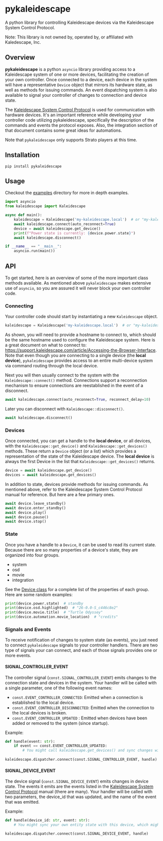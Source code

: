 # pykaleidescape

A python library for controlling Kaleidescape devices via the Kaleidescape System Control Protocol.

Note: This library is not owned by, operated by, or affiliated with Kaledescape, Inc. 

## Overview

**pykaleidescape** is a python `asyncio` library providing access to a Kaleidescape system of one or more devices,
facilitating the creation of your own controller. Once connected to a device, each device in the system will have a
representative `Device` object that mirrors its hardware state, as well as methods for issuing commands. An event
dispatching system is also available to signal your controller of changes to connection and device state.

The
[Kaleidescape System Control Protocol](https://www.kaleidescape.com/wp-content/uploads/Kaleidescape-System-Control-Protocol-Reference-Manual.pdf)
is used for communication with hardware devices. It's an important reference while developing your controller code
utilizing pykaleidescape, specifically the description of the commands and events the protocol exposes. Also, the 
integration section of that document contains some great ideas for automations.

Note that `pykaleidescape` only supports Strato players at this time. 

## Installation

```
pip install pykaleidescape
```

## Usage

Checkout the [examples](examples) directory for more in depth examples.

```python
import asyncio
from kaleidescape import Kaleidescape

async def main():
    kaleidescape = Kaleidescape('my-kaleidescape.local')  # or "my-kaleidescape" on Windows
    await kaleidescape.connect(auto_reconnect=True)
    device = await kaleidescape.get_device()
    print(f"Power state is currently: {device.power.state}")
    await kaleidescape.disconnect()

if __name__ == "__main__":
    asyncio.run(main())
```

## API

To get started, here is an overview of some of the more important class methods available. As mentioned above
`pykaleidescape` makes extensive use of `asyncio`, so you are assured it will never block your own controller code.

### Connecting

Your controller code should start by instantiating a new `Kaleidescape` object.

```python
kaleidescape = Kaleidescape('my-kaleidescape.local')  # or "my-kaleidescape" on Windows
```

As shown, you will need to provide a hostname to connect to, which should be the same hostname used to configure the
Kaleidescape system. Here is a great document on what to connect to:
https://support.kaleidescape.com/article/Accessing-the-Browser-Interface. Note that even though you are connecting to a
single device (the **local device**), `pykaleidescape` provides access to an entire multi-device system via command
routing through the local device.

Next you will then usually connect to the system with the `Kaleidescape::connect()` method. Connections support a
reconnection mechanism to ensure connections are reestablished in the event of a disconnect.

```python
await kaleidescape.connect(auto_reconnect=True, reconnect_delay=10)
```

Later you can disconnect with `Kaleidescape::disconnect()`.

```python
await kaleidescape.disconnect()
```

### Devices

Once connected, you can get a handle to the **local device**, or all devices, with the `Kaleidescape::get_device()`
and `Kaleidescape::get_devices()` methods. These return a `Device` object (or a list) which provides a representation
of the state of the Kaleidescape device. The **local device** is always the first Device in the list that
`Kaleidescape::get_devices()` returns.

```python
device = await kaleidescape.get_device()
devices = await kaleidescape.get_devices()
```

In addition to state, devices provide methods for issuing commands. As mentioned above, refer to the Kaleidescape
System Control Protocol manual for reference. But here are a few primary ones.

```python
await device.leave_standby()
await device.enter_standby()
await device.play()
await device.pause()
await device.stop()
```

### State

Once you have a handle to a `Device`, it can be used to read its current state. Because there are so many properties
of a device's state, they are organized into four groups. 

* system
* osd
* movie
* integration

See the [Device class](kaleidescape/device.py) for a complete
list of the properties of each group. Here are some random examples:

```python
print(device.power.state)  # standby
print(device.osd.highlighted)  # "26-0.0-S_c446c8e2"
print(device.movie.title)  # "Turtle Odyssey"
print(device.automation.movie_location)  # "credits"
```

### Signals and Events

To receive notification of changes to system state (as events), you just need to connect `pykaleidescape` signals to
your controller handlers. There are two type of signals your can connect, and each of those signals provides one or
more events.

#### SIGNAL_CONTROLLER_EVENT

The controller signal (`const.SIGNAL_CONTROLLER_EVENT`) emits changes to the connection state and devices in the system.
Your handler will be called with a single parameter, one of the following event names:

* `const.EVENT_CONTROLLER_CONNECTED`: Emitted when a connection is established to the local device.
* `const.EVENT_CONTROLLER_DISCONNECTED`: Emitted when the connection to the local devices is broken.
* `const.EVENT_CONTROLLER_UPDATED` : Emitted when devices have been added or removed to the system (since startup).

Example:

```python
def handle(event: str):
    if event == const.EVENT_CONTROLLER_UPDATED:
        # You might call kaleidescape.get_devices() and sync changes with your own state
    
kaleidescape.dispatcher.connect(const.SIGNAL_CONTROLLER_EVENT, handle)
```

#### SIGNAL_DEVICE_EVENT

The device signal (`const.SIGNAL_DEVICE_EVENT`) emits changes in device state. The events it emits are the events
listed in the
[Kaleidescape System Control Protocol](https://www.kaleidescape.com/wp-content/uploads/Kaleidescape-System-Control-Protocol-Reference-Manual.pdf)
manual (there are many). Your handler will be called with two parameters, the device_id that was updated, and the name
of the event that was emitted.

Example:
 
```python
def handle(device_id: str, event: str):
    # You might sync your own entity state with this device, which might trigger your integrations.

kaleidescape.dispatcher.connect(const.SIGNAL_DEVICE_EVENT, handle)
```
